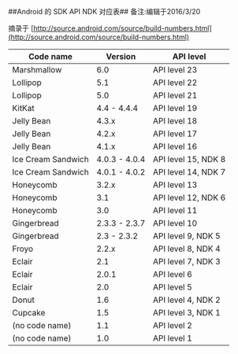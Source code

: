 ##Android 的 SDK API NDK 对应表##
备注:编辑于2016/3/20

摘录于 [http://source.android.com/source/build-numbers.html](http://source.android.com/source/build-numbers.html)
<table>
<thead>
<tr>
<th>Code name</th>
<th>Version</th>
<th>API level</th>
</tr>
</thead>
<tbody>
<tr>
<td>Marshmallow</td>
<td>6.0</td>
<td>API level 23</td>
</tr>
<tr>
<td>Lollipop</td>
<td>5.1</td>
<td>API level 22</td>
</tr>
<tr>
<td>Lollipop</td>
<td>5.0</td>
<td>API level 21</td>
</tr>
<tr>
<td>KitKat</td>
<td>4.4 - 4.4.4</td>
<td>API level 19</td>
</tr>
<tr>
<td>Jelly Bean</td>
<td>4.3.x</td>
<td>API level 18</td>
</tr>
<tr>
<td>Jelly Bean</td>
<td>4.2.x</td>
<td>API level 17</td>
</tr>
<tr>
<td>Jelly Bean</td>
<td>4.1.x</td>
<td>API level 16</td>
</tr>
<tr>
<td>Ice Cream Sandwich</td>
<td>4.0.3 - 4.0.4</td>
<td>API level 15, NDK 8</td>
</tr>
<tr>
<td>Ice Cream Sandwich</td>
<td>4.0.1 - 4.0.2</td>
<td>API level 14, NDK 7</td>
</tr>
<tr>
<td>Honeycomb</td>
<td>3.2.x</td>
<td>API level 13</td>
</tr>
<tr>
<td>Honeycomb</td>
<td>3.1</td>
<td>API level 12, NDK 6</td>
</tr>
<tr>
<td>Honeycomb</td>
<td>3.0</td>
<td>API level 11</td>
</tr>
<tr>
<td>Gingerbread</td>
<td>2.3.3 - 2.3.7</td>
<td>API level 10</td>
</tr>
<tr>
<td>Gingerbread</td>
<td>2.3 - 2.3.2</td>
<td>API level 9, NDK 5</td>
</tr>
<tr>
<td>Froyo</td>
<td>2.2.x</td>
<td>API level 8, NDK 4</td>
</tr>
<tr>
<td>Eclair</td>
<td>2.1</td>
<td>API level 7, NDK 3</td>
</tr>
<tr>
<td>Eclair</td>
<td>2.0.1</td>
<td>API level 6</td>
</tr>
<tr>
<td>Eclair</td>
<td>2.0</td>
<td>API level 5</td>
</tr>
<tr>
<td>Donut</td>
<td>1.6</td>
<td>API level 4, NDK 2</td>
</tr>
<tr>
<td>Cupcake</td>
<td>1.5</td>
<td>API level 3, NDK 1</td>
</tr>
<tr>
<td>(no code name)</td>
<td>1.1</td>
<td>API level 2</td>
</tr>
<tr>
<td>(no code name)</td>
<td>1.0</td>
<td>API level 1</td>
</tr>
</tbody>
</table>